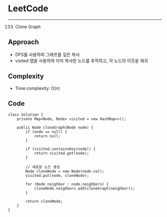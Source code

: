 [//]: # (# Intuition)
<!-- Describe your first thoughts on how to solve this problem. -->


# LeetCode
___
133. Clone Graph


## Approach
- DFS를 사용하여 그래프를 깊은 복사 
- visited 맵을 사용하여 이미 복사한 노드를 추적하고, 각 노드의 이웃을 재귀

<!-- Describe your approach to solving the problem. -->


## Complexity

- Time complexity: O(n)   

[//]: # (<!-- Add your time complexity here, e.g. $$O&#40;n&#41;$$ -->)

[//]: # ()
[//]: # ([//]: # &#40;- Space complexity:&#41;)
[//]: # (<!-- Add your space complexity here, e.g. $$O&#40;n&#41;$$ -->)

## Code
```
class Solution {
    private Map<Node, Node> visited = new HashMap<>();

    public Node cloneGraph(Node node) {
        if (node == null) {
            return null;
        }

        if (visited.containsKey(node)) {
            return visited.get(node);
        }

        // 새로운 노드 생성
        Node cloneNode = new Node(node.val);
        visited.put(node, cloneNode);

        for (Node neighbor : node.neighbors) {
            cloneNode.neighbors.add(cloneGraph(neighbor));
        }

        return cloneNode;
    }
}
```
